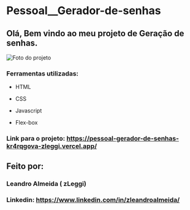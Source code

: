 # Pessoal__Gerador-de-senhas

## Olá, Bem vindo ao meu projeto de Geração de senhas.

![Foto do projeto](https://github.com/zLeggi/Pessoal__Gerador-de-senhas/assets/132202776/5efdd1a0-19ba-4397-9266-c56b88d82781)

### Ferramentas utilizadas:

* HTML

* CSS

* Javascript

* Flex-box

### Link para o projeto: https://pessoal-gerador-de-senhas-kr4rqgova-zleggi.vercel.app/

## Feito por:
### Leandro Almeida ( zLeggi)
### Linkedin: https://www.linkedin.com/in/zleandroalmeida/

